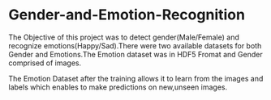# Gender-and-Emotion-Recognition
The Objective of this project was to detect gender(Male/Female) and recognize emotions(Happy/Sad).There were two available datasets for both Gender and Emotions.The Emotion dataset was in HDF5 Fromat and Gender comprised of images.

The Emotion Dataset after the training allows it to learn from the images and labels which enables to make predictions on new,unseen images.

